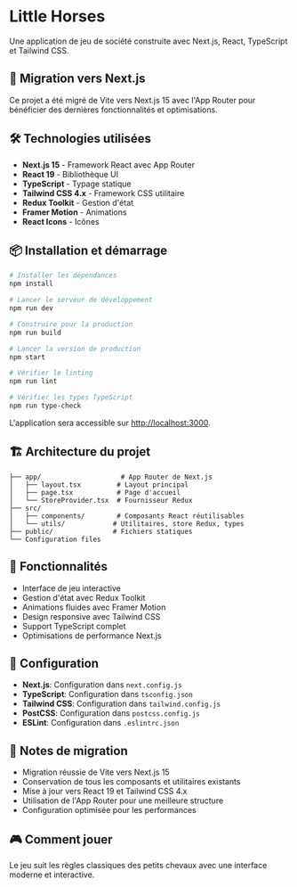 # Little Horses

Une application de jeu de société construite avec Next.js, React, TypeScript et Tailwind CSS.

## 🚀 Migration vers Next.js

Ce projet a été migré de Vite vers Next.js 15 avec l'App Router pour bénéficier des dernières fonctionnalités et optimisations.

## 🛠️ Technologies utilisées

- **Next.js 15** - Framework React avec App Router
- **React 19** - Bibliothèque UI
- **TypeScript** - Typage statique
- **Tailwind CSS 4.x** - Framework CSS utilitaire
- **Redux Toolkit** - Gestion d'état
- **Framer Motion** - Animations
- **React Icons** - Icônes

## 📦 Installation et démarrage

```bash
# Installer les dépendances
npm install

# Lancer le serveur de développement
npm run dev

# Construire pour la production
npm run build

# Lancer la version de production
npm start

# Vérifier le linting
npm run lint

# Vérifier les types TypeScript
npm run type-check
```

L'application sera accessible sur [http://localhost:3000](http://localhost:3000).

## 🏗️ Architecture du projet

```
├── app/                    # App Router de Next.js
│   ├── layout.tsx         # Layout principal
│   ├── page.tsx           # Page d'accueil
│   └── StoreProvider.tsx  # Fournisseur Redux
├── src/
│   ├── components/        # Composants React réutilisables
│   └── utils/            # Utilitaires, store Redux, types
├── public/               # Fichiers statiques
└── Configuration files
```

## 🎯 Fonctionnalités

- Interface de jeu interactive
- Gestion d'état avec Redux Toolkit
- Animations fluides avec Framer Motion
- Design responsive avec Tailwind CSS
- Support TypeScript complet
- Optimisations de performance Next.js

## 🔧 Configuration

- **Next.js**: Configuration dans `next.config.js`
- **TypeScript**: Configuration dans `tsconfig.json`
- **Tailwind CSS**: Configuration dans `tailwind.config.js`
- **PostCSS**: Configuration dans `postcss.config.js`
- **ESLint**: Configuration dans `.eslintrc.json`

## 📝 Notes de migration

- Migration réussie de Vite vers Next.js 15
- Conservation de tous les composants et utilitaires existants
- Mise à jour vers React 19 et Tailwind CSS 4.x
- Utilisation de l'App Router pour une meilleure structure
- Configuration optimisée pour les performances

## 🎮 Comment jouer

Le jeu suit les règles classiques des petits chevaux avec une interface moderne et interactive.
